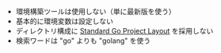 - 環境構築ツールは使用しない（単に最新版を使う）
- 基本的に環境変数は設定しない
- ディレクトリ構成に [Standard Go Project Layout](https://github.com/golang-standards/project-layout) を採用しない
- 検索ワードは "go" よりも "golang" を使う
